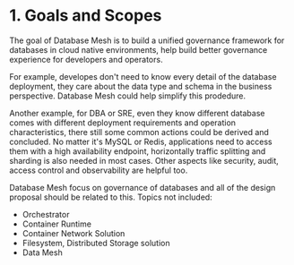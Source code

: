 # 1. Goals and Scopes

The goal of Database Mesh is to build a unified governance framework for databases in cloud native environments, help build better governance experience for developers and operators.

For example, developes don't need to know every detail of the database deployment, they care about the data type and schema in the business perspective. Database Mesh could help simplify this prodedure. 

Another example, for DBA or SRE, even they know different database comes with different deployment requirements and operation characteristics, there still some common actions could be derived and concluded. No matter it's MySQL or Redis, applications need to access them with a high availability endpoint, horizontally traffic splitting and sharding is also needed in most cases. Other aspects like security, audit, access control and observability are helpful too.

Database Mesh focus on governance of databases and all of the design proposal should be related to this. Topics not included:
* Orchestrator
* Container Runtime
* Container Network Solution 
* Filesystem, Distributed Storage solution
* Data Mesh